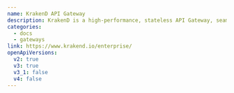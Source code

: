 ```yaml
---
name: KrakenD API Gateway
description: KrakenD is a high-performance, stateless API Gateway, seamlessly integrated with OpenAPI. It facilitates automatic API documentation and provides the capability to import existing specifications for generating configuration and mock servers.
categories:
  - docs
  - gateways
link: https://www.krakend.io/enterprise/
openApiVersions:
  v2: true
  v3: true
  v3_1: false
  v4: false
---
```

